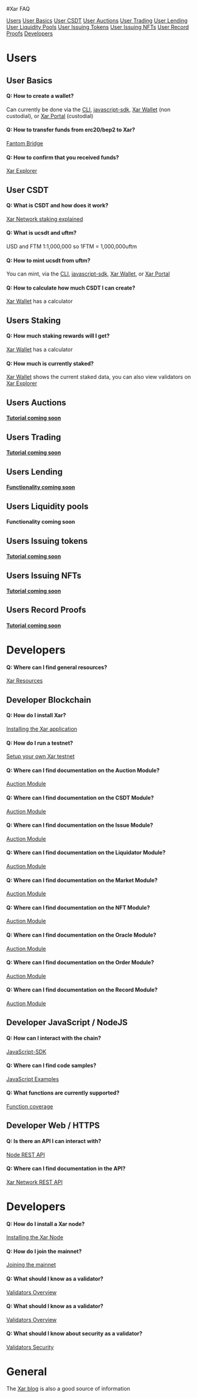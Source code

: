 #Xar FAQ


[Users](#users)
[User Basics](#user-basics)
[User CSDT](#user-csdt)
[User Auctions](#user-auctions)
[User Trading](#user-trading)
[User Lending](#user-lending)
[User Liquidity Pools](#user-liquidity-pools)
[User Issuing Tokens](#user-issuing-tokens)
[User Issuing NFTs](#user-issuing-nfts)
[User Record Proofs](#user-record-proofs)
[Developers](#developers)
# Users
## User  Basics
#### Q: How to create a wallet?
Can currently be done via the [CLI]( https://xar-network.github.io/xar-network/installation.html), [javascript-sdk]( https://www.npmjs.com/package/@xar-network/javascript-sdk), [Xar Wallet](https://wallet.xar.network) (non custodial), or [Xar Portal](https://portal.xar.network) (custodial)
#### Q: How to transfer funds from erc20/bep2 to Xar?
[Fantom Bridge](https://bnbridge.exchange)
#### Q: How to confirm that you received funds?
[Xar Explorer](https://explorer.xar.network)
## User CSDT
#### Q: What is CSDT and how does it work?
[Xar Network staking explained](https://www.blog.xar.network/xar-network-staking-explained/)
#### Q: What is ucsdt and uftm?
USD and FTM 1:1,000,000 so 1FTM = 1,000,000uftm
#### Q: How to mint ucsdt from uftm?
You can mint, via the [CLI]( https://xar-network.github.io/xar-network/installation.html), [javascript-sdk]( https://www.npmjs.com/package/@xar-network/javascript-sdk), [Xar Wallet](https://wallet.xar.network), or [Xar Portal](https://portal.xar.network)
#### Q: How to calculate how much CSDT I can create?
[Xar Wallet](https://wallet.xar.network) has a calculator
## Users  Staking
#### Q: How much staking rewards will I get?
[Xar Wallet](https://wallet.xar.network) has a calculator
#### Q: How much is currently staked?
[Xar Wallet](https://wallet.xar.network) shows the current staked data, you can also view validators on [Xar Explorer](https://explorer.xar.network)
## Users Auctions
#### [Tutorial coming soon]( https://godoc.org/github.com/xar-network/xar-network/x/auction/client/cli)
## Users Trading
#### [Tutorial coming soon]( https://godoc.org/github.com/xar-network/xar-network/x/order/client/cli)
## Users Lending
#### [Functionality coming soon]( https://godoc.org/github.com/xar-network/xar-network/x/csdt/client/cli)
## Users Liquidity pools
#### Functionality coming soon
## Users Issuing tokens
#### [Tutorial coming soon]( https://godoc.org/github.com/xar-network/xar-network/x/issue/client/cli)
## Users Issuing NFTs
#### [Tutorial coming soon]( https://godoc.org/github.com/xar-network/xar-network/x/nft/client/cli)
## Users Record Proofs
#### [Tutorial coming soon]( https://godoc.org/github.com/xar-network/xar-network/x/record/client/cli)
# Developers
#### Q: Where can I find general resources?
[Xar Resources]( https://xar-network.github.io/awesome/)
## Developer Blockchain
#### Q: How do I install Xar?
[Installing the Xar application]( https://xar-network.github.io/xar-network/installation.html)
#### Q: How do I run a testnet?
[Setup your own Xar testnet]( https://xar-network.github.io/xar-network/deploy-testnet.html)
#### Q: Where can I find documentation on the Auction Module?
[Auction Module]( https://godoc.org/github.com/xar-network/xar-network/x/auction)
#### Q: Where can I find documentation on the CSDT Module?
[Auction Module]( https://godoc.org/github.com/xar-network/xar-network/x/csdt)
#### Q: Where can I find documentation on the Issue Module?
[Auction Module]( https://godoc.org/github.com/xar-network/xar-network/x/issue)
#### Q: Where can I find documentation on the Liquidator Module?
[Auction Module]( https://godoc.org/github.com/xar-network/xar-network/x/liquidator)
#### Q: Where can I find documentation on the Market Module?
[Auction Module]( https://godoc.org/github.com/xar-network/xar-network/x/market)
#### Q: Where can I find documentation on the NFT Module?
[Auction Module]( https://godoc.org/github.com/xar-network/xar-network/x/nft)
#### Q: Where can I find documentation on the Oracle Module?
[Auction Module]( https://godoc.org/github.com/xar-network/xar-network/x/oracle)
#### Q: Where can I find documentation on the Order Module?
[Auction Module]( https://godoc.org/github.com/xar-network/xar-network/x/order)
#### Q: Where can I find documentation on the Record Module?
[Auction Module]( https://godoc.org/github.com/xar-network/xar-network/x/record)
## Developer JavaScript / NodeJS
#### Q: How can I interact with the chain?
[JavaScript-SDK]( https://www.npmjs.com/package/@xar-network/javascript-sdk)
#### Q: Where can I find code samples?
[JavaScript Examples]( https://xar-network.github.io/examples/)
#### Q: What functions are currently supported?
[Function coverage]( https://github.com/xar-network/javascript-sdk/blob/master/__tests__/client.test.js)
## Developer Web / HTTPS
#### Q: Is there an API I can interact with?
[Node REST API](https://node.xar.network)
#### Q: Where can I find documentation in the API?
[Xar Network REST API](https://docs.xar.network)
# Developers
#### Q: How do I install a Xar node?
[Installing the Xar Node]( https://xar-network.github.io/xar-network/)
#### Q: How do I join the mainnet?
[Joining the mainnet]( https://xar-network.github.io/xar-network/join-mainnet.html)
#### Q: What should I know as a validator?
[Validators Overview]( https://xar-network.github.io/xar-network/validators/overview.html)
#### Q: What should I know as a validator?
[Validators Overview]( https://xar-network.github.io/xar-network/validators/overview.html)
#### Q: What should I know about security as a validator?
[Validators Security]( https://xar-network.github.io/xar-network/validators/security.html)
# General
The [Xar blog](https://www.blog.xar.network/) is also a good source of information
